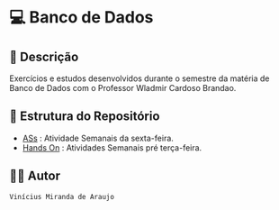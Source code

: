 # 💻 Banco de Dados

## 📃 Descrição

Exercícios e estudos desenvolvidos durante o semestre da matéria de Banco de Dados com o Professor Wladmir Cardoso Brandao.

## 📑 Estrutura do Repositório

- [ASs](/ACs/AC_II/EPs/) : Atividade Semanais da sexta-feira.
- [Hands On](/ACs/AC_II/Listas/) : Atividades Semanais pré terça-feira.

## 👨‍💻 Autor

`Vinícius Miranda de Araujo`
